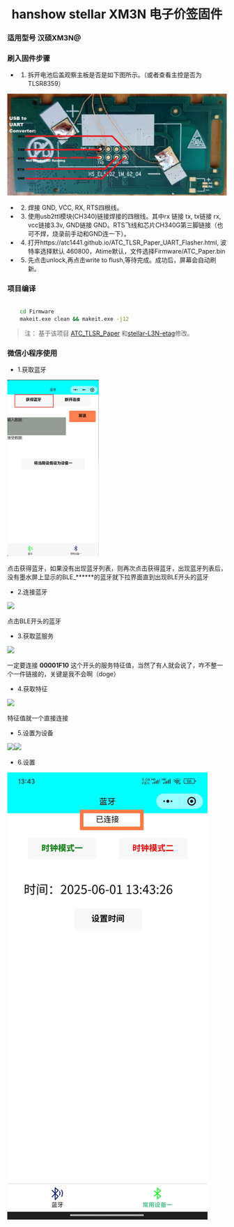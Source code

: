 <h1 align="center">hanshow stellar XM3N 电子价签固件</h1>

### 适用型号 汉硕XM3N@ 


### 刷入固件步骤

- 1. 拆开电池后盖观察主板是否是如下图所示。（或者查看主控是否为TLSR8359）

![焊接图示](/USB_UART_Flashing_connection.jpg)

- 2. 焊接 GND, VCC, RX, RTS四根线。
- 3. 使用usb2ttl模块(CH340)链接焊接的四根线。其中rx 链接 tx, tx链接 rx, vcc链接3.3v, GND链接 GND。RTS飞线和芯片CH340G第三脚链接（也可不焊，烧录前手动和GND连一下）。
- 4. 打开https://atc1441.github.io/ATC_TLSR_Paper_UART_Flasher.html, 波特率选择默认 460800，Atime默认，文件选择Firmware/ATC_Paper.bin
- 5. 先点击unlock,再点击write to flush,等待完成。成功后，屏幕会自动刷新。

### 项目编译

```cmd

    cd Firmware
    makeit.exe clean && makeit.exe -j12

```

> 注：
> 基于该项目 [ATC_TLSR_Paper](https://github.com/atc1441/ATC_TLSR_Paper) 和[stellar-L3N-etag](https://github.com/reece15/stellar-L3N-etag)修改。

### 微信小程序使用

- 1.获取蓝牙

<img src="https://github.com/liuadou-ux/ATC_TLSR_Paper-stellar-XM3N/blob/main/images/1.png" width="210px">

点击获得蓝牙，如果没有出现蓝牙列表，则再次点击获得蓝牙，出现蓝牙列表后，没有墨水屏上显示的BLE_******的蓝牙就下拉界面直到出现BLE开头的蓝牙

- 2.连接蓝牙

<img src="https://github.com/liuadou-ux/ATC_TLSR_Paper-stellar-XM3N/blob/main/images/2.png" width="210px">

点击BLE开头的蓝牙

- 3.获取蓝服务

<img src="https://github.com/liuadou-ux/ATC_TLSR_Paper-stellar-XM3N/blob/main/images/3.png" width="210px">

一定要连接 **00001F10** 这个开头的服务特征值，当然了有人就会说了，咋不整一个一件链接的，关键是我不会啊（doge）

- 4.获取特征

<img src="https://github.com/liuadou-ux/ATC_TLSR_Paper-stellar-XM3N/blob/main/images/4.png" width="210px">

特征值就一个直接连接

- 5.设置为设备

<img src="https://github.com/liuadou-ux/ATC_TLSR_Paper-stellar-XM3N/blob/main/images/5.png" width="210px"><img src="https://github.com/liuadou-ux/ATC_TLSR_Paper-stellar-XM3N/blob/main/images/6.png" width="210px">

- 6.设置

![设置界面](https://github.com/liuadou-ux/ATC_TLSR_Paper-stellar-XM3N/blob/main/images/7.jpg)

